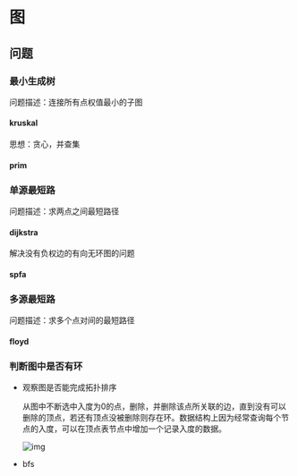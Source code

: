 # 图

## 问题

### 最小生成树

问题描述：连接所有点权值最小的子图 

#### kruskal

思想：贪心，并查集 

#### prim

### 单源最短路

问题描述：求两点之间最短路径 

#### dijkstra

解决没有负权边的有向无环图的问题

#### spfa

 

###  多源最短路

问题描述：求多个点对间的最短路径

####  floyd

### 判断图中是否有环

- 观察图是否能完成拓扑排序

  从图中不断选中入度为0的点，删除，并删除该点所关联的边，直到没有可以删除的顶点，若还有顶点没被删除则存在环。数据结构上因为经常查询每个节点的入度，可以在顶点表节点中增加一个记录入度的数据。

  ![img](https://images0.cnblogs.com/blog/389111/201312/05193158-ddcb6752e1764cd4beb837873e509399.png)

- bfs



